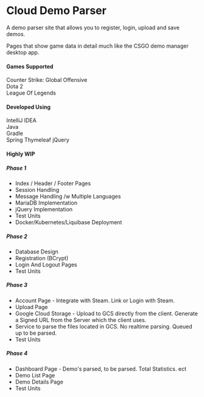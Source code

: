 # Cloud Demo Parser
A demo parser site that allows you to register, login, upload and save demos.  

Pages that show game data in detail much like the CSGO demo manager desktop app. 

#### Games Supported
Counter Strike: Global Offensive  
Dota 2  
League Of Legends

#### Developed Using
IntelliJ IDEA  
Java  
Gradle  
Spring
Thymeleaf
jQuery  

#### Highly WIP
##### Phase 1
* Index / Header / Footer Pages  
* Session Handling  
* Message Handling /w Multiple Languages
* MariaDB Implementation  
* jQuery Implementation  
* Test Units  
* Docker/Kubernetes/Liquibase Deployment

##### Phase 2
* Database Design  
* Registration (BCrypt)   
* Login And Logout Pages  
* Test Units  

##### Phase 3
* Account Page - Integrate with Steam. Link or Login with Steam.
* Upload Page  
* Google Cloud Storage - Upload to GCS directly from the client. Generate a Signed URL from the Server which the client uses.
* Service to parse the files located in GCS. No realtime parsing. Queued up to be parsed. 
* Test Units  

##### Phase 4
* Dashboard Page - Demo's parsed, to be parsed. Total Statistics. ect
* Demo List Page
* Demo Details Page
* Test Units 